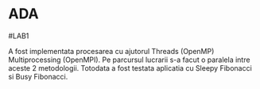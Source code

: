 # ADA

#LAB1

A fost implementata procesarea cu ajutorul Threads (OpenMP) Multiprocessing (OpenMPI). Pe parcursul lucrarii s-a facut o paralela intre aceste 2 metodologii. Totodata a fost testata aplicatia cu Sleepy Fibonacci si Busy Fibonacci.
